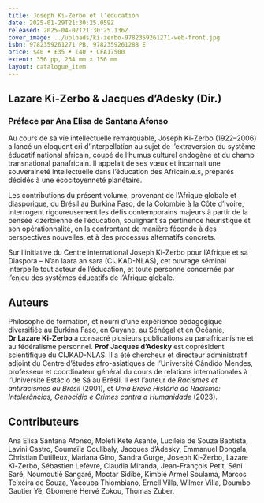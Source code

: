 ```yaml
---
title: Joseph Ki-Zerbo et l’éducation
date: 2025-01-29T21:30:25.059Z
released: 2025-04-02T21:30:25.136Z
cover_image: ../uploads/ki-zerbo-9782359261271-web-front.jpg
isbn: 9782359261271 PB, 9782359261288 E
price: $40 • £35 • €40 • CFA17500
extent: 356 pp, 234 mm x 156 mm
layout: catalogue_item
---
```

## Lazare Ki-Zerbo & Jacques d’Adesky (Dir.)

### P﻿réface par Ana Elisa de Santana Afonso

Au cours de sa vie intellectuelle remarquable, Joseph Ki-Zerbo (1922–2006) a lancé un éloquent cri d’interpellation au sujet de l’extraversion du système éducatif national africain, coupé de l’humus culturel endogène et du champ transnational panafricain. Il appelait de ses vœux et incarnait une souveraineté intellectuelle dans l’éducation des Africain.e.s, préparés décidés à une écocitoyenneté planétaire.

Les contributions du présent volume, provenant de l’Afrique globale et diasporique, du Brésil au Burkina Faso, de la Colombie à la Côte d’Ivoire, interrogent rigoureusement les défis contemporains majeurs à partir de la pensée kizerbienne de l’éducation, soulignant sa pertinence heuristique et son opérationnalité, en la confrontant de manière féconde à des perspectives nouvelles, et à des processus alternatifs concrets.

Sur l’initiative du Centre international Joseph Ki-Zerbo pour l’Afrique et sa Diaspora – N’an laara an sara (CIJKAD-NLAS), cet ouvrage séminal interpelle tout acteur de l’éducation, et toute personne concernée par l’enjeu des systèmes éducatifs de l’Afrique globale.

## Auteurs

Philosophe de formation, et nourri d’une expérience pédagogique diversifiée au Burkina Faso, en Guyane, au Sénégal et en Océanie, **Dr Lazare Ki-Zerbo** a consacré plusieurs publications au panafricanisme et au fédéralisme personnel. **Prof Jacques d’Adesky** est coprésident scientifique du CIJKAD-NLAS. Il a été chercheur et directeur administratif adjoint du Centre d’études afro-asiatiques de l’Université Cândido Mendes, professeur et coordinateur général du cours de relations internationales à l’Université Estácio de Sá au Brésil. Il est l’auteur de *Racismes et antiracismes au Brésil* (2001), et *Uma Breve História do Racismo: Intolerâncias, Genocídio e Crimes contra a Humanidade* (2023).

## Contributeurs

Ana Elisa Santana Afonso, Molefi Kete Asante, Lucileia de Souza Baptista, Lavini Castro, Soumaïla Coulibaly, Jacques d’Adesky, Emmanuel Dongala, Christian Dutilleux, Mariana Gino, Sandra Gurge, Joseph Ki-Zerbo, Lazare Ki-Zerbo, Sébastien Lefèvre, Claudia Miranda, Jean-François Petit, Séni Saré, Noumoutiè Sangaré, Moctar Sidibé, Kimbié Armel Soulama, Marcos Teixeira de Souza, Yacouba Thiombiano, Ernell Villa, Wilmer Villa, Doumbo Gautier Yé, Gbomené Hervé Zokou, Thomas Zuber.